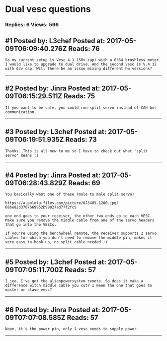 # Dual vesc questions

### Replies: 6 Views: 596

## \#1 Posted by: L3chef Posted at: 2017-05-09T06:09:40.276Z Reads: 76

```
So my current setup is Vesc 4.1 (50v cap) with a 6364 brushless motor.
I would like to upgrade to dual drive. And the second vesc is V.4.12 with 63v cap. Will there be an issue mixing different hw versions?
```

---
## \#2 Posted by: Jinra Posted at: 2017-05-09T06:15:29.511Z Reads: 75

```
If you want to be safe, you could run split servo instead of CAN bus communication.
```

---
## \#3 Posted by: L3chef Posted at: 2017-05-09T06:19:51.935Z Reads: 73

```
Thanks. This is all new to me so I have to check out what "split servo" means :)
```

---
## \#4 Posted by: Jinra Posted at: 2017-05-09T06:28:43.829Z Reads: 69

```
You basically want one of these (male to male split servo)

https://a.pololu-files.com/picture/0J3405.1200.jpg?686e82b3787b69952b99027ad77f2fc5

one end goes to your receiver, the other two ends go to each VESC. Make sure you remove the middle cable from one of the servo headers that go into the VESCs.

If you're using the benchwheel remote, the receiver supports 2 servo cables for which you don't need to remove the middle pin, makes it very easy to hook up, no split cable needed :)
```

---
## \#5 Posted by: L3chef Posted at: 2017-05-09T07:05:11.700Z Reads: 57

```
I see. I've got the alienpowersystem remote. So does it make a difference witch middle cable you cut? I meen the one that goes to master or slave vesc?
```

---
## \#6 Posted by: Jinra Posted at: 2017-05-09T07:07:08.585Z Reads: 57

```
Nope, it's the power pin, only 1 vesc needs to supply power
```

---
